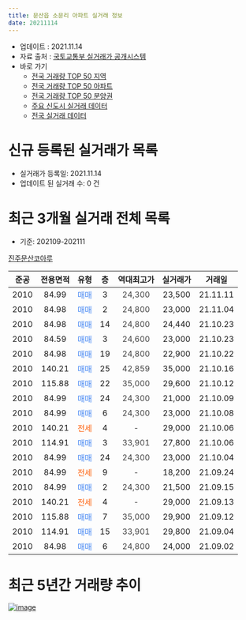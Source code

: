 ```yaml
---
title: 문산읍 소문리 아파트 실거래 정보
date: 20211114
---
```


* 업데이트 : 2021.11.14
* 자료 출처 : [국토교통부 실거래가 공개시스템](http://rt.molit.go.kr)
* 바로 가기
    * [전국 거래량 TOP 50 지역](https://apt-info.github.io/apt-trade-info/tr)
    * [전국 거래량 TOP 50 아파트](https://apt-info.github.io/apt-trade-info/ta)
    * [전국 거래량 TOP 50 분양권](https://apt-info.github.io/apt-trade-info/tb)
    * [주요 신도시 실거래 데이터](https://apt-info.github.io/apt-trade-info/newtown)
    * [전국 실거래 데이터](https://apt-info.github.io/apt-trade-info/all)



<script async src="https://pagead2.googlesyndication.com/pagead/js/adsbygoogle.js"></script>
<!-- 기본광고 -->
<ins class="adsbygoogle"
     style="display:block"
     data-ad-client="ca-pub-1142216861245946"
     data-ad-slot="4805727019"
     data-ad-format="auto"
     data-full-width-responsive="true"></ins>
<script>
     (adsbygoogle = window.adsbygoogle || []).push({});
</script>


# 신규 등록된 실거래가 목록

* 실거래가 등록일: 2021.11.14
* 업데이트 된 실거래 수: 0 건




<script async src="https://pagead2.googlesyndication.com/pagead/js/adsbygoogle.js"></script>
<!-- 기본광고 -->
<ins class="adsbygoogle"
     style="display:block"
     data-ad-client="ca-pub-1142216861245946"
     data-ad-slot="4805727019"
     data-ad-format="auto"
     data-full-width-responsive="true"></ins>
<script>
     (adsbygoogle = window.adsbygoogle || []).push({});
</script>


# 최근 3개월 실거래 전체 목록
* 기준: 202109-202111


[진주문산코아루](https://search.naver.com/search.naver?query=%EC%A7%84%EC%A3%BC%EB%AC%B8%EC%82%B0%EC%BD%94%EC%95%84%EB%A3%A8)

|준공|전용면적|유형|층|역대최고가|실거래가|거래일|
|:---:|:---:|:---:|:---:|:---:|:---:|:---:|
|2010|84.99|<span style="color:#4285F3">매매</span>|3|<span style="color:#444444">24,300</span>|23,500|21.11.11|
|2010|84.98|<span style="color:#4285F3">매매</span>|2|<span style="color:#444444">24,800</span>|23,000|21.11.04|
|2010|84.98|<span style="color:#4285F3">매매</span>|14|<span style="color:#444444">24,800</span>|24,440|21.10.23|
|2010|84.59|<span style="color:#4285F3">매매</span>|3|<span style="color:#444444">24,600</span>|23,000|21.10.23|
|2010|84.98|<span style="color:#4285F3">매매</span>|19|<span style="color:#444444">24,800</span>|22,900|21.10.22|
|2010|140.21|<span style="color:#4285F3">매매</span>|25|<span style="color:#444444">42,859</span>|35,000|21.10.16|
|2010|115.88|<span style="color:#4285F3">매매</span>|22|<span style="color:#444444">35,000</span>|29,600|21.10.12|
|2010|84.99|<span style="color:#4285F3">매매</span>|24|<span style="color:#444444">24,300</span>|21,000|21.10.09|
|2010|84.99|<span style="color:#4285F3">매매</span>|6|<span style="color:#444444">24,300</span>|23,000|21.10.08|
|2010|140.21|<span style="color:#FF5A00">전세</span>|4|<span style="color:#444444">-</span>|29,000|21.10.06|
|2010|114.91|<span style="color:#4285F3">매매</span>|3|<span style="color:#444444">33,901</span>|27,800|21.10.06|
|2010|84.99|<span style="color:#4285F3">매매</span>|24|<span style="color:#444444">24,300</span>|23,000|21.10.04|
|2010|84.99|<span style="color:#FF5A00">전세</span>|9|<span style="color:#444444">-</span>|18,200|21.09.24|
|2010|84.99|<span style="color:#4285F3">매매</span>|2|<span style="color:#444444">24,300</span>|21,500|21.09.15|
|2010|140.21|<span style="color:#FF5A00">전세</span>|4|<span style="color:#444444">-</span>|29,000|21.09.13|
|2010|115.88|<span style="color:#4285F3">매매</span>|7|<span style="color:#444444">35,000</span>|29,900|21.09.12|
|2010|114.91|<span style="color:#4285F3">매매</span>|15|<span style="color:#444444">33,901</span>|29,800|21.09.04|
|2010|84.98|<span style="color:#4285F3">매매</span>|6|<span style="color:#444444">24,800</span>|24,000|21.09.02|



<script async src="https://pagead2.googlesyndication.com/pagead/js/adsbygoogle.js"></script>
<!-- 기본광고 -->
<ins class="adsbygoogle"
     style="display:block"
     data-ad-client="ca-pub-1142216861245946"
     data-ad-slot="4805727019"
     data-ad-format="auto"
     data-full-width-responsive="true"></ins>
<script>
     (adsbygoogle = window.adsbygoogle || []).push({});
</script>


# 최근 5년간 거래량 추이


<div style="width:100%;">
    <canvas id="deal_progress" height="200"></canvas>
</div>

<script>
new Chart(document.getElementById("deal_progress"), {
    type: 'line',
    data: {
        labels: ['16.01','16.02','16.03','16.04','16.05','16.06','16.07','16.08','16.09','16.10','16.11','16.12','17.01','17.02','17.03','17.04','17.05','17.06','17.07','17.08','17.09','17.10','17.11','17.12','18.01','18.02','18.03','18.04','18.05','18.06','18.07','18.08','18.09','18.10','18.11','18.12','19.01','19.02','19.04','19.05','19.06','19.07','19.08','19.09','19.10','19.11','19.12','20.01','20.02','20.03','20.04','20.05','20.06','20.07','20.08','20.09','20.10','20.11','20.12','21.01','21.02','21.03','21.04','21.05','21.06','21.07','21.08','21.09','21.10','21.11'],
        datasets: [{
            label: '매매/분양권',
            data: [4,5,6,5,4,6,7,7,6,7,10,5,3,1,8,0,8,6,3,10,3,2,5,3,3,5,1,3,1,1,0,4,3,1,2,1,1,0,1,2,6,1,2,3,15,4,3,3,2,2,2,1,4,3,4,1,5,10,14,6,6,2,5,11,5,9,7,4,9,2],
            borderColor: "rgba(66, 133, 243, 1)",
            backgroundColor: "rgba(66, 133, 243, 0.05)",
            borderWidth: 1,
            pointRadius: 0,
            fill: false,
            lineTension: 0
        },{
            label: '전/월세',
            data: [2,0,1,3,4,5,2,2,2,4,2,1,2,2,2,4,1,3,1,1,2,3,2,1,2,2,2,0,1,2,3,0,0,0,0,2,2,1,0,2,4,0,5,1,2,5,2,2,1,2,3,3,2,2,0,0,6,2,3,2,0,0,0,1,1,1,0,2,1,0],
            borderColor: "rgba(255, 90, 0, 1)",
            backgroundColor: "rgba(255, 90, 0, 0.05)",
            borderWidth: 1,
            pointRadius: 0,
            fill: false,
            lineTension: 0
        },{
            label: '합계',
            data: [6,5,7,8,8,11,9,9,8,11,12,6,5,3,10,4,9,9,4,11,5,5,7,4,5,7,3,3,2,3,3,4,3,1,2,3,3,1,1,4,10,1,7,4,17,9,5,5,3,4,5,4,6,5,4,1,11,12,17,8,6,2,5,12,6,10,7,6,10,2],
            borderColor: "rgba(0, 0, 0, 1)",
            backgroundColor: "rgba(0, 0, 0, 0.03)",
            borderWidth: 0.1,
            pointRadius: 0,
            fill: true,
            lineTension: 0
        }
        ]
    },
    options: {
        responsive: true,
        title: {
            display: false
        },
        tooltips: {
            mode: 'index',
            intersect: false
        },
        hover: {
            mode: 'nearest',
            intersect: true
        },
        scales: {
            xAxes: [{
                display: true,
                scaleLabel: {
                    display: true,
                    labelString: '년/월'
                }
            }],
            yAxes: [{
                display: true,
                ticks: {
                    suggestedMin: 0,
                },
                scaleLabel: {
                    display: true,
                    labelString: '실거래 수'
                }
            }]
        }
    }
});

</script>


[![image](https://apt-info.github.io/images/2020-01-03-apt-trade-info/1024x500.png)](https://play.google.com/store/apps/details?id=com.aptinfo.apttradeinfo)

